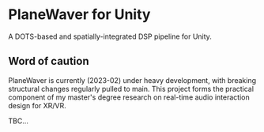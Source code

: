 # PlaneWaver for Unity
A DOTS-based and spatially-integrated DSP pipeline for Unity.

## Word of caution
PlaneWaver is currently (2023-02) under heavy development, with breaking structural changes regularly pulled to main. This project forms the practical component of my master's degree research on real-time audio interaction design for XR/VR.

TBC...
